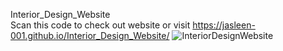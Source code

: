 Interior_Design_Website<br>
Scan this code to check out website or visit https://jasleen-001.github.io/Interior_Design_Website/ 
![InteriorDesignWebsite](https://user-images.githubusercontent.com/89333454/148407683-0a12658b-7f42-4c63-a278-1442091bb2de.png)

